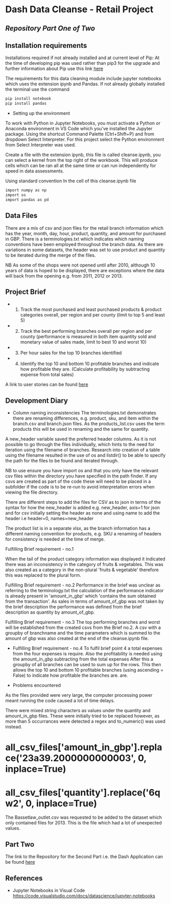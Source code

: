 # Dash Data Cleanse - Retail Project 
## _Repository Part One of Two_

## Installation requirements

Installations required if not already installed and at current level of Pip: 
At the time of developing pip was used rather than pip3 for the upgrade and further information about Pip use this link [here](https://pip.pypa.io/en/stable/installation/)
 
The requirements for this data cleaning module include jupyter notebooks which uses the extension ipynb and Pandas.
If not already globally installed the terminal use the command

```sh
pip install notebook
pip install pandas
```

- Setting up the environment 

To work with Python in Jupyter Notebooks, you must activate a Python or Anaconda environment in VS Code which you've installed the Jupyter package. Using the shortcut Command Palette (Ctrl+Shift+P) and from dropdown Select Interpreter. For this project select the Python environment from Select Interpreter was used.

Create a file with the extension ipynb, this file is called cleanse.ipynb, you can select a kernel from the top right of the workbook. 
This will produce cells which can be ran all at the same time or can run independently for speed in data assessments.

Using standard convention
In the cell of this cleanse.ipynb file 

```sh
import numpy as np
import os 
import pandas as pd
```

## Data Files 
There are a mix of csv and json files for the retail branch information which has the year, month, day, hour, product, quantity, and amount for purchased in GBP. 
There is a terminologies.txt which indicates which naming conventions have been employed throughout the branch data. As there are variations in some datasets, the header was set to use product and quantity to be iterated during the merge of the files. 

NB As some of the shops were not opened until after 2010, although 10 years of data is hoped to be displayed, there are exceptions where the data will back from the opening e.g. from 2011, 2012 or 2013.

## Project Brief 

- 1. Track the most purchased and least purchased products & product categories
overall, per region and per county (limit to top 5 and least 5)
- 2. Track the best performing branches overall per region and per county (performance is
measured in both item quantity sold and monetary value of sales made, limit to best
10 and worst 10)
- 3. Per hour sales for the top 10 branches identified
- 4. Identify the top 10 and bottom 10 profitable branches and indicate how profitable they
are. (Calculate profitability by subtracting expense from total sales)

A link to user stories can be found [here](https://docs.google.com/document/d/1EYUmi04A2ciJxW3AZM5q8ZRx0Iqf0PqBJJLc8ZMccrI/edit?usp=sharing)


## Development Diary 

- Column naming inconsistencies 
The terminologies.txt demonstrates there are renaming differences, e.g. product, sku, and item within the branch.csv and branch.json files. As the products_list.csv uses the term products this will be used in renaming and the same for quantity.
 
A new_header variable saved the preferred header columns. 
As it is not possible to go through the files individually, which hints to the need for iteration using the filename of branches.
Research into creation of a table using the filename resulted in the use of os and listdir() to be able to specify the path for the files to be found and iterated through. 

NB to use ensure you have import os and that you only have the relevant csv files within the directory you have specified in the path finder. If any csvs are created as part of the code these will need to be placed in a subfolder if the code is to be re-run to avoid interpretation errors when viewing the file directory. 

There are different steps to add the files for CSV as to json in terms of the syntax for how the new_header is added e.g. new_header, axis=1 for json and for csv initially setting the header as none and using name to add the header i.e header=0, names=new_header

The product list is in a separate xlsx, as the branch information has a different naming convention for products, e.g. SKU a renaming of headers for consistency is needed at the time of merge. 

Fulfilling Brief requirement - no.1 

When the tail of the product category information was displayed it indicated there was an inconsistency in the category of fruits & vegetables. This was also created as a category in the non-plural 'fruits & vegetable' therefore this was replaced to the plural form.

Fulfilling Brief requirement - no.2 
Performance in the brief was unclear as referring to the terminology.txt the calculation of the performance indicator is already present in 'amount_in_gbp'  which 'contains the sum obtained from the transaction'. As sales in terms of amount_of_gbp was not taken by the brief description the performance was defined from the brief description as quantity by amount_of_gbp.

Fulfilling Brief requirement - no.3 
The top performing branches and worst will be established from the created csvs from the Brief no.2. A csv with a groupby of branchname and the time parameters which is summed to the amount of gbp was also created at the end of the cleanse.ipynb file. 

- Fulfilling Brief requirement - no.4 
To fulfil brief point 4 a total expenses from the four expenses is require. Also the profitability is needed using the amount_in_gbp subtracting from the total expenses After this a groupby of all branches can be used to sum up for the rows. This then allows the top 10 and bottom 10 profitable branches (using ascending = False) to indicate how profitable the branches are. 
are. 

- Problems encountered

As the files provided were very large, the computer processing power meant running the code caused a lot of time delays.

There were mixed string characters as values under the quantity and amount_in_gbp files. These were initially tried to be replaced however, as more than 5 occurrances were detected a regex and to_numeric() was used instead. 
# all_csv_files['amount_in_gbp'].replace('23a39.2000000000003', 0, inplace=True)
# all_csv_files['quantity'].replace('6qw2', 0, inplace=True)

The Bassetlaw_outlet.csv was requested to be added to the dataset which only contained files for 2013. This is the file which had a lot of unexpected values.

## Part Two 

The link to the Repository for the Second Part i.e. the Dash Application can be found [here](https://github.com/CodeMarie/final-project-part-2-dash-app/tree/deploy-main)

## References 


- Jupyter Notebooks in Visual Code https://code.visualstudio.com/docs/datascience/jupyter-notebooks
